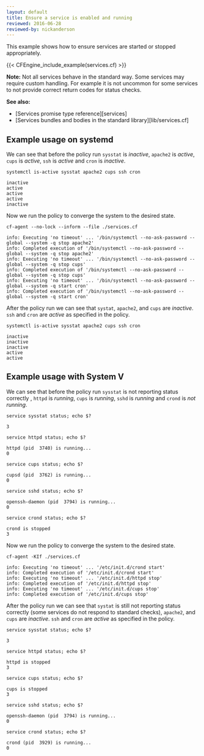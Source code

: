 ```yaml
---
layout: default
title: Ensure a service is enabled and running
reviewed: 2016-06-28
reviewed-by: nickanderson
---
```


This example shows how to ensure services are started or stopped appropriately.

{{< CFEngine_include_example(services.cf) >}}

**Note:** Not all services behave in the standard way. Some services may require
custom handling. For example it is not uncommon for some services to not provide
correct return codes for status checks.

**See also:**

- [Services promise type reference][services]
- [Services bundles and bodies in the standard library][lib/services.cf]

## Example usage on systemd

We can see that before the policy run `sysstat` is _inactive_, `apache2` is
_active_, `cups` is _active_, `ssh` is _active_ and `cron` is _inactive_.

```command
systemctl is-active sysstat apache2 cups ssh cron
```

```output
inactive
active
active
active
inactive
```

Now we run the policy to converge the system to the desired state.

```command
cf-agent --no-lock --inform --file ./services.cf
```

```output
info: Executing 'no timeout' ... '/bin/systemctl --no-ask-password --global --system -q stop apache2'
info: Completed execution of '/bin/systemctl --no-ask-password --global --system -q stop apache2'
info: Executing 'no timeout' ... '/bin/systemctl --no-ask-password --global --system -q stop cups'
info: Completed execution of '/bin/systemctl --no-ask-password --global --system -q stop cups'
info: Executing 'no timeout' ... '/bin/systemctl --no-ask-password --global --system -q start cron'
info: Completed execution of '/bin/systemctl --no-ask-password --global --system -q start cron'
```

After the policy run we can see that `systat`, `apache2`, and `cups` are
_inactive_. `ssh` and `cron` are _active_ as specified in the policy.

```command
systemctl is-active sysstat apache2 cups ssh cron
```

```output
inactive
inactive
inactive
active
active
```

## Example usage with System V

We can see that before the policy run `sysstat` is not reporting status
correctly , `httpd` is _running_, `cups` is _running_, `sshd` is _running_ and
`crond` is _not running_.

```command
service sysstat status; echo $?
```

```output
3
```

```command
service httpd status; echo $?
```

```output
httpd (pid  3740) is running...
0
```

```command
service cups status; echo $?
```

```output
cupsd (pid  3762) is running...
0
```

```command
service sshd status; echo $?
```

```output
openssh-daemon (pid  3794) is running...
0
```

```command
service crond status; echo $?
```

```output
crond is stopped
3
```

Now we run the policy to converge the system to the desired state.

```command
cf-agent -KIf ./services.cf
```

```output
info: Executing 'no timeout' ... '/etc/init.d/crond start'
info: Completed execution of '/etc/init.d/crond start'
info: Executing 'no timeout' ... '/etc/init.d/httpd stop'
info: Completed execution of '/etc/init.d/httpd stop'
info: Executing 'no timeout' ... '/etc/init.d/cups stop'
info: Completed execution of '/etc/init.d/cups stop'
```

After the policy run we can see that `systat` is still not reporting status correctly (some services do not respond to standard checks), `apache2`, and `cups` are
_inactive_. `ssh` and `cron` are _active_ as specified in the policy.

```command
service sysstat status; echo $?
```

```output
3
```

```command
service httpd status; echo $?
```

```output
httpd is stopped
3
```

```command
service cups status; echo $?
```

```output
cups is stopped
3
```

```command
service sshd status; echo $?
```

```output
openssh-daemon (pid  3794) is running...
0
```

```command
service crond status; echo $?
```

```output
crond (pid  3929) is running...
0
```
